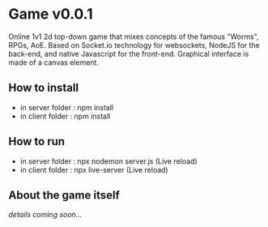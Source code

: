 # Game v0.0.1

Online 1v1 2d top-down game that mixes concepts of the famous "Worms", RPGs, AoE. Based on Socket.io technology for websockets, NodeJS for the back-end, and native Javascript for the front-end. Graphical interface is made of a canvas element.




## How to install

- in server folder : npm install
- in client folder : npm install


## How to run

- in server folder : npx nodemon server.js (Live reload)
- in client folder : npx live-server (Live reload)

## About the game itself

*details coming soon...*

```